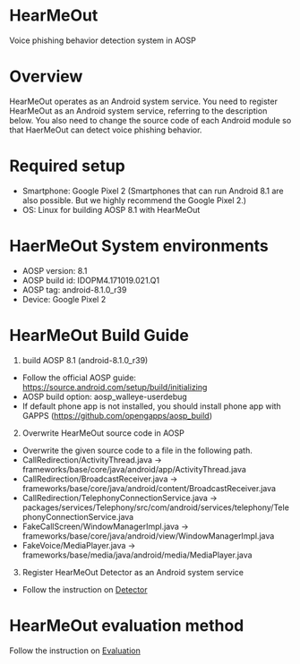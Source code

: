 # HearMeOut
Voice phishing behavior detection system in AOSP

# Overview
HearMeOut operates as an Android system service. You need to register HearMeOut as an Android system service, referring to the description below. You also need to change the source code of each Android module so that HaerMeOut can detect voice phishing behavior.

# Required setup
 - Smartphone: Google Pixel 2 (Smartphones that can run Android 8.1 are also possible. But we highly recommend the Google Pixel 2.)
 - OS: Linux for building AOSP 8.1 with HearMeOut

# HaerMeOut System environments
 - AOSP version: 8.1
 - AOSP build id: IDOPM4.171019.021.Q1  
 - AOSP tag: android-8.1.0_r39  
 - Device: Google Pixel 2

# HearMeOut Build Guide
1. build AOSP 8.1 (android-8.1.0_r39)
- Follow the official AOSP guide: https://source.android.com/setup/build/initializing
- AOSP build option: aosp_walleye-userdebug
- If default phone app is not installed, you should install phone app with GAPPS (https://github.com/opengapps/aosp_build)

2. Overwrite HearMeOut source code in AOSP
- Overwrite the given source code to a file in the following path.
- CallRedirection/ActivityThread.java -> frameworks/base/core/java/android/app/ActivityThread.java
- CallRedirection/BroadcastReceiver.java -> frameworks/base/core/java/android/content/BroadcastReceiver.java
- CallRedirection/TelephonyConnectionService.java -> packages/services/Telephony/src/com/android/services/telephony/TelephonyConnectionService.java
- FakeCallScreen/WindowManagerImpl.java -> frameworks/base/core/java/android/view/WindowManagerImpl.java
- FakeVoice/MediaPlayer.java -> frameworks/base/media/java/android/media/MediaPlayer.java

3. Register HearMeOut Detector as an Android system service
- Follow the instruction on [Detector](Detector/README.md)

# HearMeOut evaluation method
Follow the instruction on [Evaluation](Evaluation/README.md)